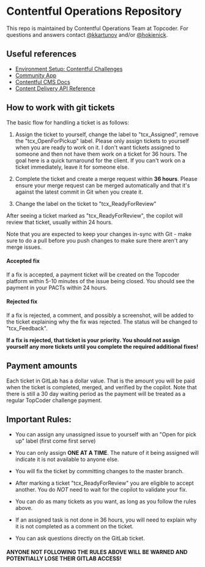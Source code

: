 # Contentful Operations Repository
This repo is maintained by Contentful Operations Team at Topcoder. For questions and answers contact [@kkartunov](https://github.com/kkartunov) and/or [@hokienick](https://github.com/hokienick).

## Useful references
- [Environment Setup: Contentful Challenges](https://www.topcoder.com/thrive/articles/Environment%20Setup:%20Contentful%20Challenges)
- [Community App](https://github.com/topcoder-platform/community-app)
- [Contentful CMS Docs](https://github.com/topcoder-platform/community-app/blob/develop/docs/contentful/index.md)
- [Content Delivery API Reference](https://www.contentful.com/developers/docs/references/content-delivery-api/)

## How to work with git tickets

The basic flow for handling a ticket is as follows:

1. Assign the ticket to yourself, change the label to "tcx_Assigned", remove the "tcx_OpenForPickup" label.  Please only assign tickets to yourself when you are ready to work on it.  I don't want tickets assigned to someone and then not have them work on a ticket for 36 hours.  The goal here is a quick turnaround for the client.  If you can't work on a ticket immediately, leave it for someone else.

1. Complete the ticket and create a merge request within __36 hours__.  Please ensure your merge request can be merged automatically and that it's against the latest commit in Git when you create it.

1. Change the label on the ticket to "tcx_ReadyForReview"

After seeing a ticket marked as "tcx_ReadyForReview", the copilot will review that ticket, usually within 24 hours.

Note that you are expected to keep your changes in-sync with Git - make sure to do a pull before you push changes to make sure there aren't any merge issues.

#### Accepted fix

If a fix is accepted, a payment ticket will be created on the Topcoder platform within 5-10 minutes of the issue being closed.  You should see the payment in your PACTs within 24 hours.

#### Rejected fix

If a fix is rejected, a comment, and possibly a screenshot, will be added to the ticket explaining why the fix was rejected.  The status will be changed to "tcx_Feedback".

**If a fix is rejected, that ticket is your priority.  You should not assign yourself any more tickets until you complete the required additional fixes!**

## Payment amounts

Each ticket in GitLab has a dollar value.  That is the amount you will be paid when the ticket is completed, merged, and verified by the copilot.  Note that there is still a 30 day waiting period as the payment will be treated as a regular TopCoder challenge payment.

## Important Rules:

- You can assign any unassigned issue to yourself with an "Open for pick up" label (first come first serve)

- You can only assign **ONE AT A TIME**. The nature of it being assigned will indicate it is not available to anyone else.

- You will fix the ticket by committing changes to the master branch.

- After marking a ticket "tcx_ReadyForReview" you are eligible to accept another. You do _NOT_ need to wait for the copilot to validate your fix.

- You can do as many tickets as you want, as long as you follow the rules above.

- If an assigned task is not done in 36 hours, you will need to explain why it is not completed as a comment on the ticket.

- You can ask questions directly on the GitLab ticket.

#### ANYONE NOT FOLLOWING THE RULES ABOVE WILL BE WARNED AND POTENTIALLY LOSE THEIR GITLAB ACCESS!
